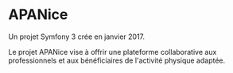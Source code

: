 APANice
=======

Un projet Symfony 3 crée en janvier 2017.

Le projet APANice vise à offrir une plateforme collaborative aux professionnels et aux bénéficiaires de l'activité physique adaptée.

